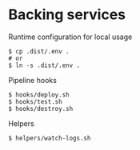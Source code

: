 # Backing services

Runtime configuration for local usage

```
$ cp .dist/.env .
# or
$ ln -s .dist/.env .
```

Pipeline hooks

```
$ hooks/deploy.sh
$ hooks/test.sh
$ hooks/destroy.sh
```

Helpers

```
$ helpers/watch-logs.sh
```
